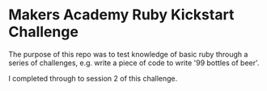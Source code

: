 # Makers Academy Ruby Kickstart Challenge

The purpose of this repo was to test knowledge of basic ruby through a series of challenges, e.g. write a piece of code to write '99 bottles of beer'.

I completed through to session 2 of this challenge.
